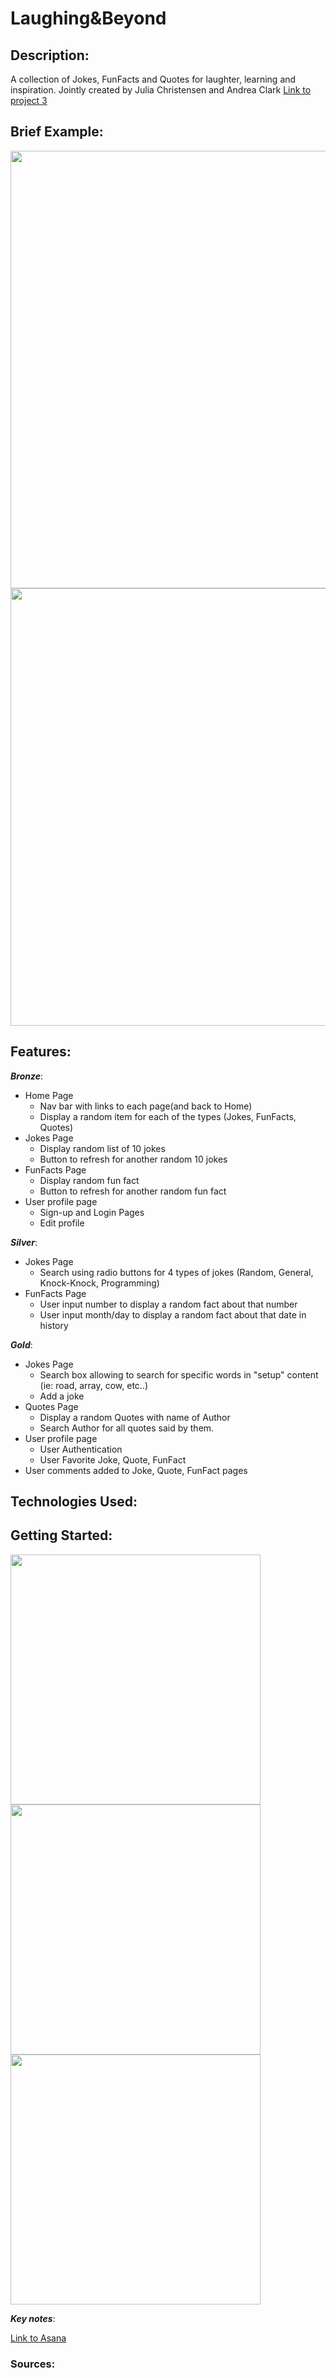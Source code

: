 # Laughing&Beyond

## Description:
A collection of Jokes, FunFacts and Quotes for laughter, learning and inspiration. 
Jointly created by Julia Christensen and Andrea Clark
[Link to project 3](https://github.com/aflack143/laughing&beyond)

## Brief Example:
<img src="https:" width="700">
<img src="https:" width="700">


## Features:
**_Bronze_**:
* Home Page
    * Nav bar with links to each page(and back to Home)
    * Display a random item for each of the types (Jokes, FunFacts, Quotes)
* Jokes Page
    * Display random list of 10 jokes
    * Button to refresh for another random 10 jokes 
* FunFacts Page
    * Display random fun fact
    * Button to refresh for another random fun fact 
* User profile page
    * Sign-up and Login Pages
    * Edit profile

**_Silver_**:
* Jokes Page
    * Search using radio buttons for 4 types of jokes (Random, General, Knock-Knock, Programming)
* FunFacts Page
    * User input number to display a random fact about that number
    * User input month/day to display a random fact about that date in history

**_Gold_**:
* Jokes Page
    * Search box allowing to search for specific words in "setup" content (ie: road, array, cow, etc..)
    * Add a joke
* Quotes Page
    * Display a random Quotes with name of Author
    * Search Author for all quotes said by them.
* User profile page
    * User Authentication
    * User Favorite Joke, Quote, FunFact
* User comments added to Joke, Quote, FunFact pages


## Technologies Used:


## Getting Started:
<img src="https:" width="400">
<img src="https:" width="400">
<img src="https:" width="400">

**_Key notes_**: 

[Link to Asana](https://app.asana.com/0/1200474893168640/list)

### Sources: 